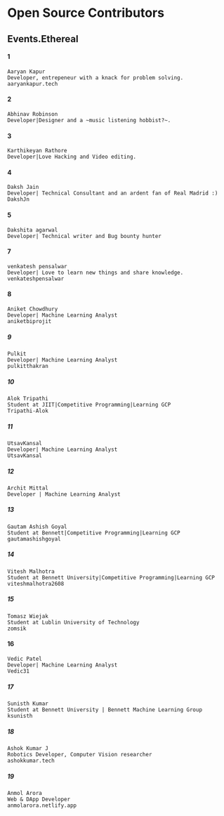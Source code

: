 # Open Source Contributors
## Events.Ethereal
#### 1
```
Aaryan Kapur
Developer, entrepeneur with a knack for problem solving.
aaryankapur.tech
```
#### 2
```
Abhinav Robinson
Developer|Designer and a ~music listening hobbist?~.
```
#### 3
```
Karthikeyan Rathore
Developer|Love Hacking and Video editing.
```
#### 4
```
Daksh Jain
Developer| Technical Consultant and an ardent fan of Real Madrid :)
DakshJn
```

#### 5
```
Dakshita agarwal
Developer| Technical writer and Bug bounty hunter
```
#### 7
```
venkatesh pensalwar
Developer| Love to learn new things and share knowledge.
venkateshpensalwar
```

#### 8
```
Aniket Chowdhury
Developer| Machine Learning Analyst
aniketbiprojit
```
##### 9
```
Pulkit
Developer| Machine Learning Analyst
pulkitthakran
```
##### 10
```
Alok Tripathi
Student at JIIT|Competitive Programming|Learning GCP
Tripathi-Alok
```


##### 11
```
UtsavKansal
Developer| Machine Learning Analyst
UtsavKansal
```
##### 12
```
Archit Mittal
Developer | Machine Learning Analyst
```
##### 13
```
Gautam Ashish Goyal
Student at Bennett|Competitive Programming|Learning GCP
gautamashishgoyal
```
##### 14
```
Vitesh Malhotra
Student at Bennett University|Competitive Programming|Learning GCP
viteshmalhotra2608
```
##### 15
```
Tomasz Wiejak
Student at Lublin University of Technology
zomsik
```
#### 16
```
Vedic Patel
Developer| Machine Learning Analyst
Vedic31
```
##### 17
```
Sunisth Kumar
Student at Bennett University | Bennett Machine Learning Group
ksunisth
```
##### 18
```
Ashok Kumar J 
Robotics Developer, Computer Vision researcher 
ashokkumar.tech
```
##### 19
```
Anmol Arora 
Web & DApp Developer 
anmolarora.netlify.app
```
